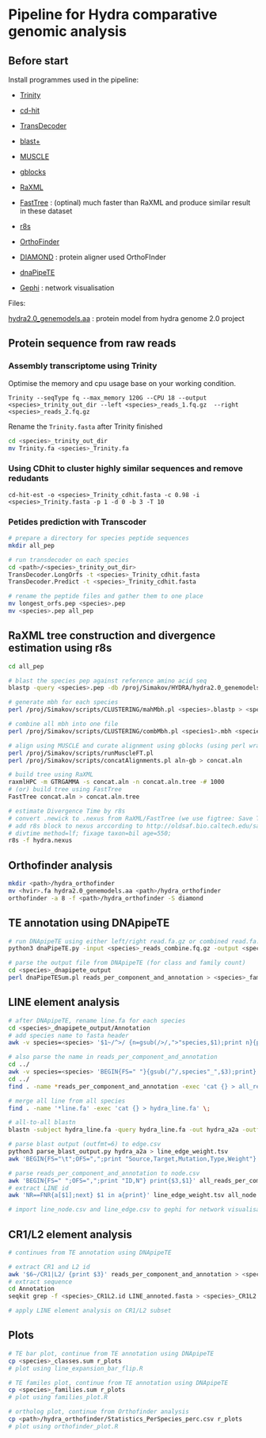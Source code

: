 # Pipeline for Hydra comparative genomic analysis

## Before start

Install programmes used in the pipeline:

- [Trinity](https://github.com/trinityrnaseq/trinityrnaseq/wiki)

- [cd-hit](http://cd-hit.org/)

- [TransDecoder](https://github.com/TransDecoder/TransDecoder/wiki)

- [blast+](https://blast.ncbi.nlm.nih.gov/Blast.cgi?CMD=Web&PAGE_TYPE=BlastDocs&DOC_TYPE=Download)

- [MUSCLE](https://www.drive5.com/muscle/)

- [gblocks](http://molevol.cmima.csic.es/castresana/Gblocks.html)

- [RaXML](https://cme.h-its.org/exelixis/web/software/raxml/index.html)

- [FastTree](http://www.microbesonline.org/fasttree/) : (optinal) much faster than RaXML and produce similar result in these dataset

- [r8s](http://ceiba.biosci.arizona.edu/r8s/index.html)

- [OrthoFinder](https://github.com/davidemms/OrthoFinder)

- [DIAMOND](https://ab.inf.uni-tuebingen.de/software/diamond/) : protein aligner used OrthoFInder

- [dnaPipeTE](https://github.com/clemgoub/dnaPipeTE)

- [Gephi](https://gephi.org/) : network visualisation

Files:

[hydra2.0_genemodels.aa](https://research.nhgri.nih.gov/hydra/download/?dl=aa) : protein model from hydra genome 2.0 project



## Protein sequence from raw reads

### Assembly transcriptome using Trinity

Optimise the memory and cpu usage base on your working condition.

`Trinity --seqType fq --max_memory 120G --CPU 18 --output <species>_trinity_out_dir --left <species>_reads_1.fq.gz  --right <species>_reads_2.fq.gz`

Rename the `Trinity.fasta` after Trinity finished

```bash
cd <species>_trinity_out_dir
mv Trinity.fa <species>_Trinity.fa
```

### Using CDhit to cluster highly similar sequences and remove redudants

`cd-hit-est -o <species>_Trinity_cdhit.fasta -c 0.98 -i <species>_Trinity.fasta -p 1 -d 0 -b 3 -T 10`

### Petides prediction with Transcoder

```bash
# prepare a directory for species peptide sequences
mkdir all_pep

# run transdecoder on each species
cd <path>/<species>_trinity_out_dir>
TransDecoder.LongOrfs -t <species>_Trinity_cdhit.fasta
TransDecoder.Predict -t <species>_Trinity_cdhit.fasta

# rename the peptide files and gather them to one place
mv longest_orfs.pep <species>.pep
mv <species>.pep all_pep
```

## RaXML tree construction and divergence estimation using r8s

```bash
cd all_pep

# blast the species pep against reference amino acid seq
blastp -query <species>.pep -db /proj/Simakov/HYDRA/hydra2.0_genemodels.aa -outfmt 6 -evalue 1e-6 -num_threads 10  -out <species>.blastp

# generate mbh for each species
perl /proj/Simakov/scripts/CLUSTERING/mahMbh.pl <species>.blastp > <species>.mbh

# combine all mbh into one file
perl /proj/Simakov/scripts/CLUSTERING/combMbh.pl <species1>.mbh <species2>.mbh <species3>.mbh <...> > all.mbh.clus

# align using MUSCLE and curate alignment using gblocks (using perl wrapper scripts)
perl /proj/Simakov/scripts/runMuscleFT.pl
perl /proj/Simakov/scripts/concatAlignments.pl aln-gb > concat.aln

# build tree using RaXML
raxmlHPC -m GTRGAMMA -s concat.aln -n concat.aln.tree -# 1000
# (or) build tree using FastTree
FastTree concat.aln > concat.aln.tree

# estimate Divergence Time by r8s
# convert .newick to .nexus from RaXML/FastTree (we use figtree: Save Trees > 'Nexus')
# add r8s block to nexus arccording to http://oldsaf.bio.caltech.edu/saf_manuals/r8s.manual.pdf
# divtime method=lf; fixage taxon=bil age=550;
r8s -f hydra.nexus
```

## Orthofinder analysis

```bash
mkdir <path>/hydra_orthofinder
mv <hvir>.fa hydra2.0_genemodels.aa <path>/hydra_orthofinder
orthofinder -a 8 -f <path>/hydra_orthofinder -S diamond
```

## TE annotation using DNApipeTE

```bash
# run DNApipeTE using either left/right read.fa.gz or combined read.fa.gz
python3 dnaPipeTE.py -input <species>_reads_combine.fq.gz -output <species>_dnapipete_output -sample_size 1000000 -sample_number 2 -cpu 20

# parse the output file from DNApipeTE (for class and family count)
cd <species>_dnapipete_output
perl dnaPipeTESum.pl reads_per_component_and_annotation > <species>_families.sum  >& <species>_classes.sum
```

## LINE element analysis

```bash
# after DNApipeTE, rename line.fa for each species
cd <species>_dnapipete_output/Annotation
# add species name to fasta header
awk -v species=<species> '$1~/^>/ {n=gsub(/>/,">"species,$1);print n}{print}' LINE_annoted.fasta > <species>.line.fa

# also parse the name in reads_per_component_and_annotation
cd ../
awk -v species=<species> 'BEGIN{FS=" "}{gsub(/^/,species"_",$3);print}' > <species>_reads_per_component_and_annotation
cd ../
find . -name *reads_per_component_and_annotation -exec 'cat {} > all_reads_per_component_and_annotation' \;

# merge all line from all species
find . -name '*line.fa' -exec 'cat {} > hydra_line.fa' \;

# all-to-all blastn
blastn -subject hydra_line.fa -query hydra_line.fa -out hydra_a2a -outfmt 6

# parse blast output (outfmt=6) to edge.csv
python3 parse_blast_output.py hydra_a2a > line_edge_weight.tsv
awk 'BEGIN{FS="\t";OFS=",";print "Source,Target,Mutation,Type,Weight"} {m=1/$3;print $1,$2,m,"unidirected",$3}' line_edge_weight.tsv > line_edges.csv

# parse reads_per_component_and_annotation to node.csv
awk 'BEGIN{FS=" ";OFS=",";print "ID,N"} print{$3,$1}' all_reads_per_component_and_annotation > all_node.csv
# extract LINE id
awk 'NR==FNR{a[$1];next} $1 in a{print}' line_edge_weight.tsv all_node.csv > line_node.csv

# import line_node.csv and line_edge.csv to gephi for network visualisation
```

## CR1/L2 element analysis

```bash
# continues from TE annotation using DNApipeTE

# extract CR1 and L2 id
awk '$6~/CR1|L2/ {print $3}' reads_per_component_and_annotation > <species>_CR1L2.id
# extract sequence
cd Annotation
seqkit grep -f <species>_CR1L2.id LINE_annoted.fasta > <species>_CR1L2.fa

# apply LINE element analysis on CR1/L2 subset
```

## Plots

```bash
# TE bar plot, continue from TE annotation using DNApipeTE
cp <species>_classes.sum r_plots
# plot using line_expansion_bar_flip.R

# TE familes plot, continue from TE annotation using DNApipeTE
cp <species>_families.sum r_plots
# plot using families_plot.R

# ortholog plot, continue from Orthofinder analysis
cp <path>/hydra_orthofinder/Statistics_PerSpecies_perc.csv r_plots
# plot using orthofinder_plot.R
```

